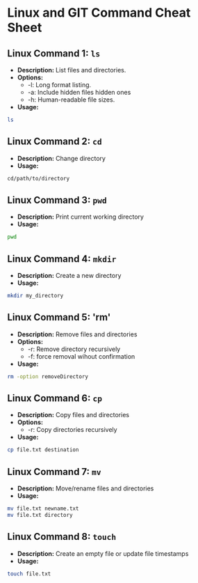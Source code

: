 # Linux and GIT Command Cheat Sheet 
## Linux Command 1: `ls`

- **Description:** List files and directories.
- **Options:**
  * -l: Long format listing.
  * -a: Include hidden files hidden ones
  * -h: Human-readable file sizes.
- **Usage:**
``` bash 
ls
 ```

## Linux Command 2: `cd`

- **Description:** Change directory
- **Usage:**
``` bash
cd/path/to/directory
 ```

## Linux Command 3: `pwd`

- **Description:** Print current working directory 
- **Usage:**
``` bash
pwd 
 ```

## Linux Command 4: `mkdir`

- **Description:** Create a new directory 
- **Usage:**
``` bash
mkdir my_directory
 ```

## Linux Command 5: 'rm'

- **Description:** Remove files and directories 
- **Options:**
  * -r: Remove directory recursively
  * -f: force removal wihout confirmation
- **Usage:**
``` bash
rm -option removeDirectory
 ```

## Linux Command 6: `cp`

- **Description:** Copy files and directories
- **Options:**
  * -r: Copy directories recursively 
- **Usage:**
``` bash
cp file.txt destination
 ```

## Linux Command 7: `mv`

- **Description:** Move/rename files and directories
- **Usage:**
``` bash
mv file.txt newname.txt
mv file.txt directory
 ```

## Linux Command 8: `touch`

- **Description:** Create an empty file or update file timestamps
- **Usage:**
``` bash
touch file.txt
 ```

